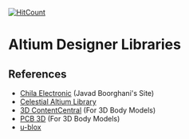 [![HitCount](http://hits.dwyl.io/amiryeg/Altium-Libraries.svg)](http://hits.dwyl.io/amiryeg/Altium-Libraries)

# Altium Designer Libraries
## References
- [Chila Electronic](http://www.chila.ir/en/) (Javad Boorghani's Site)
- [Celestial Altium Library](https://github.com/issus/altium-library)
- [3D ContentCentral](https://www.3dcontentcentral.com/) (For 3D Body Models)
- [PCB 3D](http://www.pcb-3d.com/) (For 3D Body Models)
- [u-blox](https://github.com/u-blox/Altium-Designer-Library)

